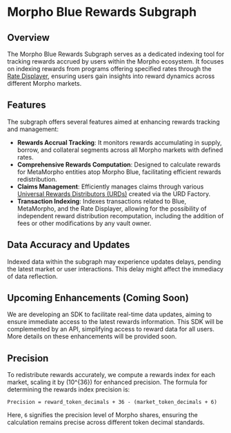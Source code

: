 # Morpho Blue Rewards Subgraph

## Overview
The Morpho Blue Rewards Subgraph serves as a dedicated indexing tool for tracking rewards accrued by users within the Morpho ecosystem. It focuses on indexing rewards from programs offering specified rates through the [Rate Displayer](https://github.com/morpho-org/morpho-blue-rewards-emissions), ensuring users gain insights into reward dynamics across different Morpho markets.

## Features
The subgraph offers several features aimed at enhancing rewards tracking and management:

- **Rewards Accrual Tracking**: It monitors rewards accumulating in supply, borrow, and collateral segments across all Morpho markets with defined rates.
- **Comprehensive Rewards Computation**: Designed to calculate rewards for MetaMorpho entities atop Morpho Blue, facilitating efficient rewards redistribution.
- **Claims Management**: Efficiently manages claims through various [Universal Rewards Distributors (URDs)](https://github.com/morpho-org/universal-rewards-distributor) created via the URD Factory.
- **Transaction Indexing**: Indexes transactions related to Blue, MetaMorpho, and the Rate Displayer, allowing for the possibility of independent reward distribution recomputation, including the addition of fees or other modifications by any vault owner.

## Data Accuracy and Updates
Indexed data within the subgraph may experience updates delays, pending the latest market or user interactions. This delay might affect the immediacy of data reflection.

## Upcoming Enhancements (Coming Soon)
We are developing an SDK to facilitate real-time data updates, aiming to ensure immediate access to the latest rewards information. This SDK will be complemented by an API, simplifying access to reward data for all users. More details on these enhancements will be provided soon.

## Precision
To redistribute rewards accurately, we compute a rewards index for each market, scaling it by \(10^{36}\) for enhanced precision. The formula for determining the rewards index precision is:

`Precision = reward_token_decimals + 36 - (market_token_decimals + 6)`


Here, `6` signifies the precision level of Morpho shares, ensuring the calculation remains precise across different token decimal standards.
